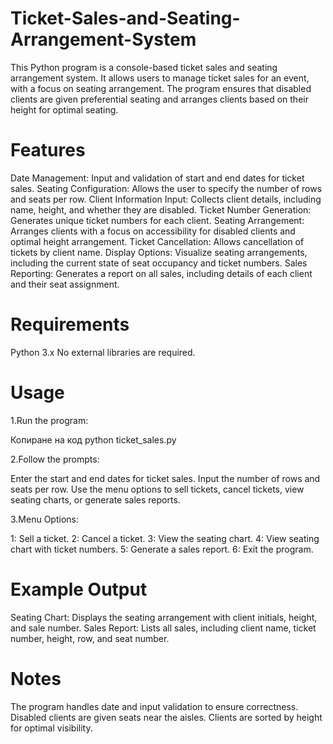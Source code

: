 # Ticket-Sales-and-Seating-Arrangement-System

This Python program is a console-based ticket sales and seating arrangement system. It allows users to manage ticket sales for an event, with a focus on seating arrangement. The program ensures that disabled clients are given preferential seating and arranges clients based on their height for optimal seating.

# Features
Date Management: Input and validation of start and end dates for ticket sales.
Seating Configuration: Allows the user to specify the number of rows and seats per row.
Client Information Input: Collects client details, including name, height, and whether they are disabled.
Ticket Number Generation: Generates unique ticket numbers for each client.
Seating Arrangement: Arranges clients with a focus on accessibility for disabled clients and optimal height arrangement.
Ticket Cancellation: Allows cancellation of tickets by client name.
Display Options: Visualize seating arrangements, including the current state of seat occupancy and ticket numbers.
Sales Reporting: Generates a report on all sales, including details of each client and their seat assignment.

# Requirements
Python 3.x
No external libraries are required.

# Usage
1.Run the program:

Копиране на код
python ticket_sales.py

2.Follow the prompts:

Enter the start and end dates for ticket sales.
Input the number of rows and seats per row.
Use the menu options to sell tickets, cancel tickets, view seating charts, or generate sales reports.

3.Menu Options:

1: Sell a ticket.
2: Cancel a ticket.
3: View the seating chart.
4: View seating chart with ticket numbers.
5: Generate a sales report.
6: Exit the program.

# Example Output
Seating Chart: Displays the seating arrangement with client initials, height, and sale number.
Sales Report: Lists all sales, including client name, ticket number, height, row, and seat number.

# Notes
The program handles date and input validation to ensure correctness.
Disabled clients are given seats near the aisles.
Clients are sorted by height for optimal visibility.
